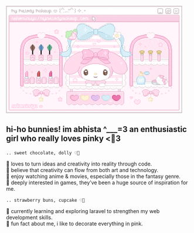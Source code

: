 ![header gif](img/mymelody.gif)

## hi-ho bunnies! im abhista ^___=3 an enthusiastic girl who really loves pinky <💖3

<!--
**abh1sta/abh1sta** is a ✨ _special_ ✨ repository because its `README.md` (this file) appears on your GitHub profile.

Here are some ideas to get you started:

- 🔭 I’m currently working on ...
- 🌱 I’m currently learning ...
- 👯 I’m looking to collaborate on ...
- 🤔 I’m looking for help with ...
- 💬 Ask me about ...
- 📫 How to reach me: ...
- 😄 Pronouns: ...
- ⚡ Fun fact: ...
-->

    .. sweet chocolate, dolly ♡🌟
🎀 loves to turn ideas and creativity into reality through code. <br>
🍥 believe that creativity can flow from both art and technology. <br>
🍓 enjoy watching anime & movies, especially those in the fantasy genre. <br>
💭 deeply interested in games, they’ve been a huge source of inspiration for me.

    .. strawberry buns, cupcake ♡🍡
🍰 currently learning and exploring laravel to strengthen my web development skills. <br>
🥛 fun fact about me, i like to decorate everything in pink. 




